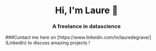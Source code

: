 <h1 align='center'>Hi, I'm Laure 👋</h1>
<h3 align='center'>A freelance in datascience</h3>
###Contact me here on [https://www.linkedin.com/in/lauredegrave/](LinkedIn) to discuss amazing projects !

<!--
**casicoco/casicoco** is a ✨ _special_ ✨ repository because its `README.md` (this file) appears on your GitHub profile.

Here are some ideas to get you started:

- 🔭 I’m currently working on ...
- 🌱 I’m currently learning ...
- 👯 I’m looking to collaborate on ...
- 🤔 I’m looking for help with ...
- 💬 Ask me about ...
- 📫 How to reach me: ...
- 😄 Pronouns: ...
- ⚡ Fun fact: ...
-->
